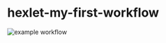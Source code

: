 # hexlet-my-first-workflow
![example workflow](https://github.com/github/docs/actions/workflows/main.yml/badge.svg)
